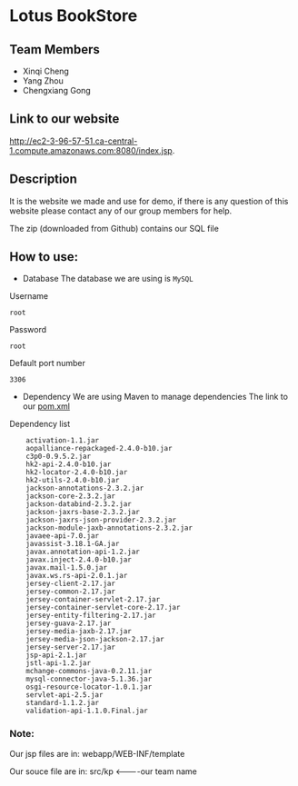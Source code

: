 # Lotus BookStore
## Team Members
* Xinqi Cheng
* Yang Zhou
* Chengxiang Gong

## Link to our website
http://ec2-3-96-57-51.ca-central-1.compute.amazonaws.com:8080/index.jsp. 

## Description
It is the website we made and use for demo, if there is any question of this website please contact any of our group members for help.

The zip (downloaded from Github) contains our SQL file

## How to use:
* Database
The database we are using is `MySQL`

Username
```
root
```
Password
```
root
```
Default port number
```
3306
```
* Dependency
We are using Maven to manage dependencies
The link to our [pom.xml](https://github.com/Tnni/BookStore-Website/blob/master/pom.xml)

Dependency list
```
    activation-1.1.jar
    aopalliance-repackaged-2.4.0-b10.jar
    c3p0-0.9.5.2.jar
    hk2-api-2.4.0-b10.jar
    hk2-locator-2.4.0-b10.jar
    hk2-utils-2.4.0-b10.jar
    jackson-annotations-2.3.2.jar
    jackson-core-2.3.2.jar
    jackson-databind-2.3.2.jar
    jackson-jaxrs-base-2.3.2.jar
    jackson-jaxrs-json-provider-2.3.2.jar
    jackson-module-jaxb-annotations-2.3.2.jar
    javaee-api-7.0.jar
    javassist-3.18.1-GA.jar
    javax.annotation-api-1.2.jar
    javax.inject-2.4.0-b10.jar
    javax.mail-1.5.0.jar
    javax.ws.rs-api-2.0.1.jar
    jersey-client-2.17.jar
    jersey-common-2.17.jar
    jersey-container-servlet-2.17.jar
    jersey-container-servlet-core-2.17.jar
    jersey-entity-filtering-2.17.jar
    jersey-guava-2.17.jar
    jersey-media-jaxb-2.17.jar
    jersey-media-json-jackson-2.17.jar
    jersey-server-2.17.jar
    jsp-api-2.1.jar
    jstl-api-1.2.jar
    mchange-commons-java-0.2.11.jar
    mysql-connector-java-5.1.36.jar
    osgi-resource-locator-1.0.1.jar
    servlet-api-2.5.jar
    standard-1.1.2.jar
    validation-api-1.1.0.Final.jar
 ```
### Note:
Our jsp files are in: webapp/WEB-INF/template

Our souce file are in: src/kp <----our team name
